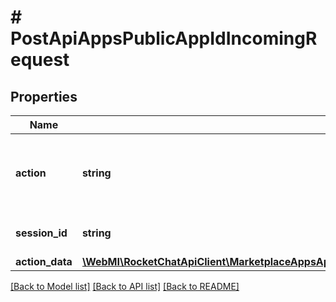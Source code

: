 # # PostApiAppsPublicAppIdIncomingRequest

## Properties

Name | Type | Description | Notes
------------ | ------------- | ------------- | -------------
**action** | **string** | The action can either be &#x60;handover&#x60; or &#x60;close-chat&#x60;. |
**session_id** | **string** | The ID of the Rasa session. |
**action_data** | [**\WebMI\RocketChatApiClient\MarketplaceAppsApi\Model\PostApiAppsPublicAppIdIncomingRequestActionData**](PostApiAppsPublicAppIdIncomingRequestActionData.md) |  | [optional]

[[Back to Model list]](../../README.md#models) [[Back to API list]](../../README.md#endpoints) [[Back to README]](../../README.md)
